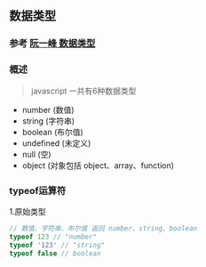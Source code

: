 ## 数据类型

### 参考 [阮一峰 数据类型](http://javascript.ruanyifeng.com/grammar/types.html)

### 概述

> javascript 一共有6种数据类型

* number (数值)
* string (字符串)
* boolean (布尔值)
* undefined (未定义)
* null (空)
* object (对象包括 object、array、function)

### typeof运算符

1.原始类型

```js
// 数值、字符串、布尔值 返回 number、string、boolean
typeof 123 // "number"
typeof '123' // "string"
typeof false // boolean
```
